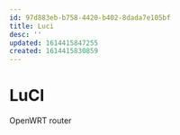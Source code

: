 ```yaml
---
id: 97d883eb-b758-4420-b402-8dada7e105bf
title: Luci
desc: ''
updated: 1614415847255
created: 1614415830859
---
```


# LuCI
OpenWRT router

